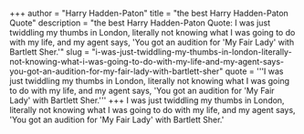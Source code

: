 +++
author = "Harry Hadden-Paton"
title = "the best Harry Hadden-Paton Quote"
description = "the best Harry Hadden-Paton Quote: I was just twiddling my thumbs in London, literally not knowing what I was going to do with my life, and my agent says, 'You got an audition for 'My Fair Lady' with Bartlett Sher.'"
slug = "i-was-just-twiddling-my-thumbs-in-london-literally-not-knowing-what-i-was-going-to-do-with-my-life-and-my-agent-says-you-got-an-audition-for-my-fair-lady-with-bartlett-sher"
quote = '''I was just twiddling my thumbs in London, literally not knowing what I was going to do with my life, and my agent says, 'You got an audition for 'My Fair Lady' with Bartlett Sher.'''
+++
I was just twiddling my thumbs in London, literally not knowing what I was going to do with my life, and my agent says, 'You got an audition for 'My Fair Lady' with Bartlett Sher.'
